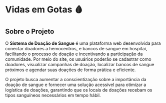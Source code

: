 # Vidas em Gotas 🩸

## Sobre o Projeto
O **Sistema de Doação de Sangue** é uma plataforma web desenvolvida para conectar doadores a hemocentros, e bancos de sangue em hospitai, facilitando o processo de doação e incentivando a participação da comunidade. Por meio do site, os usuários poderão se cadastrar como doadores, visualizar campanhas de doação, localizar bancos de sangue próximos e agendar suas doações de forma prática e eficiente.

O projeto busca aumentar a conscientização sobre a importância da doação de sangue e fornecer uma solução acessível para otimizar a logística de doações, garantindo que os locais de doações recebam os tipos sanguíneos necessários em tempo hábil.
